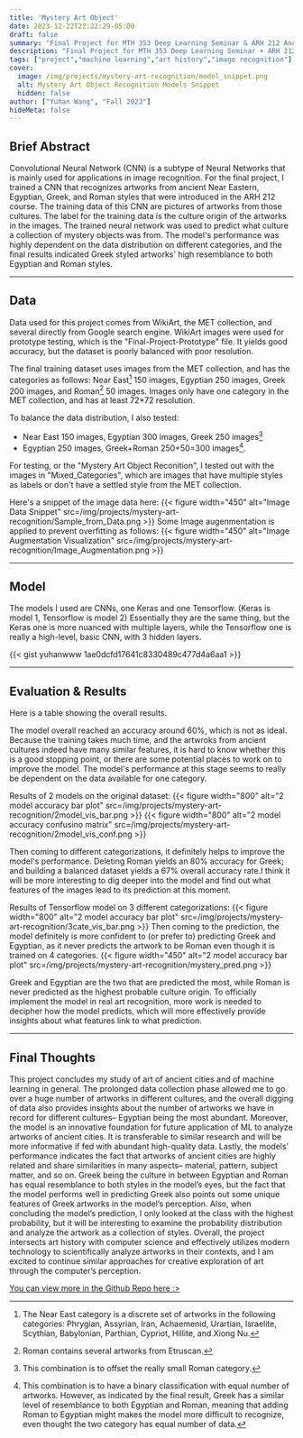 ```yaml
---
title: 'Mystery Art Object'
date: 2023-12-22T22:22:29-05:00
draft: false
summary: "Final Project for MTH 353 Deep Learning Seminar & ARH 212 Ancient Cities and Sanctuaries"
description: "Final Project for MTH 353 Deep Learning Seminar + ARH 212 Ancient Cities & Sanctuaries"
tags: ["project","machine learning","art history","image recognition"]
cover:
  image: /img/projects/mystery-art-recognition/model_snippet.png
  alt: Mystery Art Object Recognition Models Snippet
  hidden: false
author: ["Yuhan Wang", "Fall 2023"]
hideMeta: false
---
```


## Brief Abstract
Convolutional Neural Network (CNN) is a subtype of Neural Networks that is mainly used for applications in image recognition. For the final project, I trained a CNN that recognizes artworks from ancient Near Eastern, Egyptian, Greek, and Roman styles that were introduced in the ARH 212 course. The training data of this CNN are pictures of artworks from those cultures. The label for the training data is the culture origin of the artworks in the images. The trained neural network was used to predict what culture a collection of mystery objects was from. The model's performance was highly dependent on the data distribution on different categories, and the final results indicated Greek styled artworks' high resemblance to both Egyptian and Roman styles.

---
## Data
Data used for this project comes from WikiArt, the MET collection, and several directly from Google search engine. WikiArt images were used for prototype testing, which is the "Final-Project-Prototype" file. It yields good accuracy, but the dataset is poorly balanced with poor resolution.

The final training dataset uses images from the MET collection, and has the categories as follows: Near East[^1] 150 images, Egyptian 250 images, Greek 200 images, and Roman[^2] 50 images. Images only have one category in the MET collection, and has at least 72*72 resolution. 

To balance the data distribution, I also tested:
* Near East 150 images, Egyptian 300 images, Greek 250 images[^3]
* Egyptian 250 images, Greek+Roman 250+50=300 images[^4]. 


[^1]: The Near East category is a discrete set of artworks in the following categories: Phrygian, Assyrian, Iran, Achaemenid, Urartian, Israelite, Scythian, Babylonian, Parthian, Cypriot, Hillite, and Xiong Nu.
[^2]: Roman contains several artworks from Etruscan.
[^3]: This combination is to offset the really small Roman category.
[^4]: This combination is to have a binary classification with equal number of artworks. However, as indicated by the final result, Greek has a similar level of resemblance to both Egyptian and Roman, meaning that adding Roman to Egyptian might makes the model more difficult to recognize, even thought the two category has equal number of data. 

For testing, or the "Mystery Art Object Reconition", I tested out with the images in "Mixed_Categories", which are images that have multiple styles as labels or don't have a settled style from the MET collection.

Here's a snippet of the image data here: 
{{< figure width="450" alt="Image Data Snippet" src=/img/projects/mystery-art-recognition/Sample_from_Data.png >}}
Some Image augenmentation is applied to prevent overfitting as follows:
{{< figure width="450" alt="Image Augmentation Visualization" src=/img/projects/mystery-art-recognition/Image_Augmentation.png >}}

---
## Model
The models I used are CNNs, one Keras and one Tensorflow. (Keras is model 1, Tensorflow is model 2) Essentially they are the same thing, but the Keras one is more nuanced with multiple layers, while the Tensorflow one is really a high-level, basic CNN, with 3 hidden layers.

{{< gist yuhanwww 1ae0dcfd17641c8330489c477d4a6aa1 >}}

---
## Evaluation & Results
Here is a table showing the overall results.

The model overall reached an accuracy around 60%, which is not as ideal. Because the training takes much time, and the artwroks from ancient cultures indeed have many similar features, it is hard to know whether this is a good stopping point, or there are some potential places to work on to improve the model. The model's performance at this stage seems to really be dependent on the data available for one category.

Results of 2 models on the original dataset:
{{< figure width="800" alt="2 model accuracy bar plot" src=/img/projects/mystery-art-recognition/2model_vis_bar.png >}}
{{< figure width="800" alt="2 model accuracy confusino matrix" src=/img/projects/mystery-art-recognition/2model_vis_conf.png >}}

Then coming to different categorizations, it definitely helps to improve the model's performance. Deleting Roman yields an 80% accuracy for Greek; and building a balanced dataset yields a 67% overall accuracy rate.I think it will be more interesting to dig deeper into the model and find out what features of the images lead to its prediction at this moment.

Results of Tensorflow model on 3 different categorizations:
{{< figure width="800" alt="2 model accuracy bar plot" src=/img/projects/mystery-art-recognition/3cate_vis_bar.png >}}
Then coming to the prediction, the model definitely is more confident to (or prefer to) predicting Greek and Egyptian, as it never predicts the artwork to be Roman even though it is trained on 4 categories.
{{< figure width="450" alt="2 model accuracy bar plot" src=/img/projects/mystery-art-recognition/mystery_pred.png >}}

Greek and Egyptian are the two that are predicted the most, while Roman is never predicted as the highest probable culture origin. To officially implement the model in real art recognition, more work is needed to decipher how the model predicts, which will more effectively provide insights about what features link to what prediction.

---
## Final Thoughts
This project concludes my study of art of ancient cities and of machine learning in general. The prolonged data collection phase allowed me to go over a huge number of artworks in different cultures, and the overall digging of data also provides insights about the number of artworks we have in record for different cultures– Egyptian being the most abundant. Moreover, the model is an innovative foundation for future application of ML to analyze artworks of ancient cities. It is transferable to similar research and will be more informative if fed with abundant high-quality data. Lastly, the models’ performance indicates the fact that artworks of ancient cities are highly related and share similarities in many aspects– material, pattern, subject matter, and so on. Greek being the culture in between Egyptian and Roman has equal resemblance to both styles in the model’s eyes, but the fact that the model performs well in predicting Greek also points out some unique features of Greek artworks in the model’s perception. Also, when concluding the model’s prediction, I only looked at the class with the highest probability, but it will be interesting to examine the probability distribution and analyze the artwork as a collection of styles. Overall, the project intersects art history with computer science and effectively utilizes modern technology to scientifically analyze artworks in their contexts, and I am excited to continue similar approaches for creative exploration of art through the computer’s perception.

[You can view more in the Github Repo here :>](https://github.com/Yuhan-Wang-yw/Mystery-Art-Object-Recognizer)
